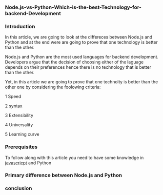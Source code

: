 ### Node.js-vs-Python-Which-is-the-best-Technology-for-backend-Development

### Introduction
In this article, we are going to look at the differeces between Node.js and Python and at the end were are going to prove that one technology is better than the other.

Node.js and Python are the most used languages for backend development. Developers argue that the decision of choosing either of the laguage depends on their preferences hence there is no technology that is better than the other.

Yet, in this article we are going to prove that one technolty is better than the other one by considering the foolowing criteria:

1 Speed

2 syntax

3 Extensibility

4 Universality

5 Learning curve

### Prerequisites
To follow along with this article you need to have some knowledge in [javascricpt]() and Python

### Primary difference between Node.js and Python


### conclusion